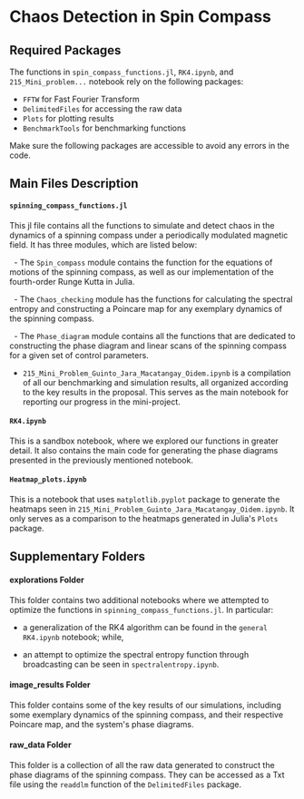 # Chaos Detection in Spin Compass

## Required Packages
The functions in `spin_compass_functions.jl`, `RK4.ipynb`, and `215_Mini_problem...` notebook rely on the following packages:

- `FFTW` for Fast Fourier Transform
- `DelimitedFiles` for accessing the raw data
- `Plots` for plotting results
- `BenchmarkTools` for benchmarking functions

Make sure the following packages are accessible to avoid any errors in the code.


## Main Files Description
#### `spinning_compass_functions.jl` 

This jl file contains all the functions to simulate and detect chaos in the dynamics of a spinning compass under a periodically modulated magnetic field. It has three modules, which are listed below:

  - The `Spin_compass` module contains the function for the equations of motions of the spinning compass, as well as our implementation of the fourth-order Runge Kutta in Julia.

  - The `Chaos_checking` module has the functions for calculating the spectral entropy and constructing a Poincare map for any exemplary dynamics of the spinning compass.

  - The `Phase_diagram` module contains all the functions that are dedicated to constructing the phase diagram and linear scans of the spinning compass for a given set of control parameters.  


- `215_Mini_Problem_Guinto_Jara_Macatangay_Oidem.ipynb` is a compilation of all our benchmarking and simulation results, all organized according to the key results in the proposal. This serves as the main notebook for reporting our progress in the mini-project.


#### `RK4.ipynb` 
This is a sandbox notebook, where we explored our functions in greater detail. It also contains the main code for generating the phase diagrams presented in the previously mentioned notebook.


#### `Heatmap_plots.ipynb` 
This is a notebook that uses `matplotlib.pyplot` package to generate the heatmaps seen in `215_Mini_Problem_Guinto_Jara_Macatangay_Oidem.ipynb`. It only serves as a comparison to the heatmaps generated in Julia's `Plots` package.


## Supplementary Folders
#### explorations Folder
This folder contains two additional notebooks where we attempted to optimize the functions in `spinning_compass_functions.jl`. In particular:

- a generalization of the RK4 algorithm can be found in the `general RK4.ipynb` notebook; while,

- an attempt to optimize the spectral entropy function through broadcasting can be seen in `spectralentropy.ipynb`.

#### image_results Folder
This folder contains some of the key results of our simulations, including some exemplary dynamics of the spinning compass, and their respective Poincare map, and the system's phase diagrams.

#### raw_data Folder
This folder is a collection of all the raw data generated to construct the phase diagrams of the spinning compass. They can be accessed as a Txt file using the `readdlm` function of the `DelimitedFiles` package.

